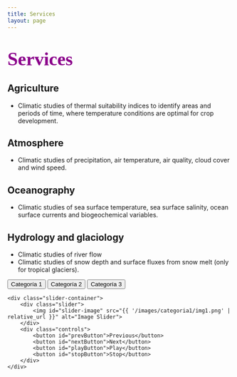 ```yaml
---
title: Services
layout: page
---
```

<H1 align="left"><span style="font-family:Times New Roman;font-size:150%;color:darkmagenta"><b>Services</b></span> </H1>

<h2>Agriculture</h2>
<ul class="Agriculture">
	<li>Climatic studies of thermal suitability indices to identify areas and periods of time, where temperature conditions are optimal for crop development.</li>	
</ul>

<h2>Atmosphere</h2>
<ul class="Atmosphere">
	<li>Climatic studies of precipitation, air temperature, air quality, cloud cover and wind speed.</li>	
</ul>

<h2>Oceanography</h2>
<ul class="Oceanography">
	<li>Climatic studies of sea surface temperature, sea surface salinity, ocean surface currents and biogeochemical variables.</li>
</ul>  

<h2>Hydrology and glaciology</h2>
<ul class="Hydrology">
	<li>Climatic studies of river flow</li>
	<li>Climatic studies of snow depth and surface fluxes from snow melt (only for tropical glaciers).</li>
</ul>

<div class="category-container">
        <button class="category-button" data-category="categoria1">Categoría 1</button>
        <button class="category-button" data-category="categoria2">Categoría 2</button>
        <button class="category-button" data-category="categoria3">Categoría 3</button>
    </div>

    <div class="slider-container">
        <div class="slider">
            <img id="slider-image" src="{{ '/images/categoria1/img1.png' | relative_url }}" alt="Image Slider">
        </div>
        <div class="controls">
            <button id="prevButton">Previous</button>
            <button id="nextButton">Next</button>
            <button id="playButton">Play</button>
            <button id="stopButton">Stop</button>
        </div>
    </div>

    

